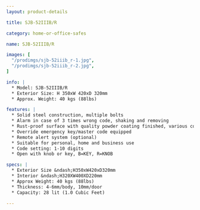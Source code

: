 ```yaml
---
layout: product-details

title: SJB-52IIIB/R

category: home-or-office-safes

name: SJB-52IIIB/R

images: [
  "/prodimgs/sjb-52iiib_r-1.jpg",
  "/prodimgs/sjb-52iiib_r-2.jpg",
]

info: |
  * Model: SJB-52IIIB/R
  * Exterior Size: H 350xW 420xD 320mm
  * Approx. Weight: 40 kgs (88lbs)

features: |
  * Solid steel construction, multiple bolts
  * Alarm in case of 3 times wrong code, shaking and removing
  * Rust-proof surface with quality powder coating finished, various colors available
  * Override emergency key/master code equipped
  * Remote alert system (optional)
  * Suitable for personal, home and business use
  * Code setting: 1-10 digits
  * Open with knob or key, B=KEY, R=KNOB

specs: |
  * Exterior Size &ndash;H350xW420xD320mm
  * Interior &ndash;H320XW400XD220mm
  * Approx Weight: 40 kgs (88lbs)
  * Thickness: 4-6mm/body, 10mm/door
  * Capacity: 28 lit (1.0 Cubic Feet)

---
```



